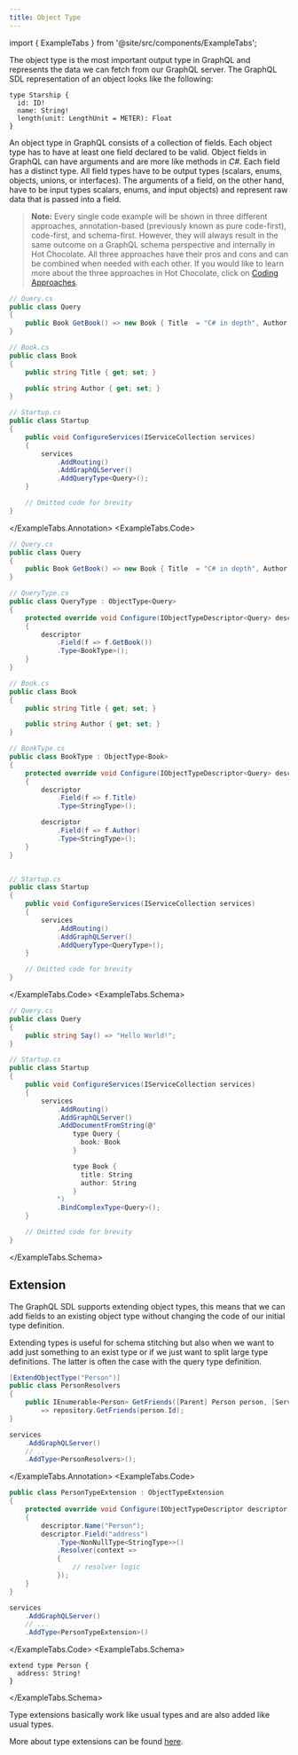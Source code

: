 ```yaml
---
title: Object Type
---
```


import { ExampleTabs } from '@site/src/components/ExampleTabs';

The object type is the most important output type in GraphQL and represents the data we can fetch from our GraphQL server. The GraphQL SDL representation of an object looks like the following:

```sdl
type Starship {
  id: ID!
  name: String!
  length(unit: LengthUnit = METER): Float
}
```

An object type in GraphQL consists of a collection of fields. Each object type has to have at least one field declared to be valid. Object fields in GraphQL can have arguments and are more like methods in _C#_. Each field has a distinct type. All field types have to be output types (scalars, enums, objects, unions, or interfaces). The arguments of a field, on the other hand, have to be input types scalars, enums, and input objects) and
represent raw data that is passed into a field.

> **Note:** Every single code example will be shown in three different approaches, annotation-based (previously known as pure code-first), code-first, and schema-first. However, they will always result in the same outcome on a GraphQL schema perspective and internally in Hot Chocolate. All three approaches have their pros and cons and can be combined when needed with each other. If you would like to learn more about the three approaches in Hot Chocolate, click on [Coding Approaches](coding-approaches.md).

<ExampleTabs>
<ExampleTabs.Annotation>

```csharp
// Query.cs
public class Query
{
    public Book GetBook() => new Book { Title  = "C# in depth", Author = "Jon Skeet" };
}

// Book.cs
public class Book
{
    public string Title { get; set; }

    public string Author { get; set; }
}

// Startup.cs
public class Startup
{
    public void ConfigureServices(IServiceCollection services)
    {
        services
            .AddRouting()
            .AddGraphQLServer()
            .AddQueryType<Query>();
    }

    // Omitted code for brevity
}
```

</ExampleTabs.Annotation>
<ExampleTabs.Code>

```csharp
// Query.cs
public class Query
{
    public Book GetBook() => new Book { Title  = "C# in depth", Author = "Jon Skeet" };
}

// QueryType.cs
public class QueryType : ObjectType<Query>
{
    protected override void Configure(IObjectTypeDescriptor<Query> descriptor)
    {
        descriptor
            .Field(f => f.GetBook())
            .Type<BookType>();
    }
}

// Book.cs
public class Book
{
    public string Title { get; set; }

    public string Author { get; set; }
}

// BookType.cs
public class BookType : ObjectType<Book>
{
    protected override void Configure(IObjectTypeDescriptor<Query> descriptor)
    {
        descriptor
            .Field(f => f.Title)
            .Type<StringType>();

        descriptor
            .Field(f => f.Author)
            .Type<StringType>();
    }
}


// Startup.cs
public class Startup
{
    public void ConfigureServices(IServiceCollection services)
    {
        services
            .AddRouting()
            .AddGraphQLServer()
            .AddQueryType<QueryType>();
    }

    // Omitted code for brevity
}
```

</ExampleTabs.Code>
<ExampleTabs.Schema>

```csharp
// Query.cs
public class Query
{
    public string Say() => "Hello World!";
}

// Startup.cs
public class Startup
{
    public void ConfigureServices(IServiceCollection services)
    {
        services
            .AddRouting()
            .AddGraphQLServer()
            .AddDocumentFromString(@"
                type Query {
                  book: Book
                }

                type Book {
                  title: String
                  author: String
                }
            ")
            .BindComplexType<Query>();
    }

    // Omitted code for brevity
}
```

</ExampleTabs.Schema>
</ExampleTabs>

## Extension

The GraphQL SDL supports extending object types, this means that we can add fields to an existing object type without changing the code of our initial type definition.

Extending types is useful for schema stitching but also when we want to add just something to an exist type or if we just want to split large type definitions. The latter is often the case with the query type definition.

<ExampleTabs>
<ExampleTabs.Annotation>

```csharp
[ExtendObjectType("Person")]
public class PersonResolvers
{
    public IEnumerable<Person> GetFriends([Parent] Person person, [Service] IPersonRepository repository)
        => repository.GetFriends(person.Id);
}

services
    .AddGraphQLServer()
    // ...
    .AddType<PersonResolvers>();
```

</ExampleTabs.Annotation>
<ExampleTabs.Code>

```csharp
public class PersonTypeExtension : ObjectTypeExtension
{
    protected override void Configure(IObjectTypeDescriptor descriptor)
    {
        descriptor.Name("Person");
        descriptor.Field("address")
            .Type<NonNullType<StringType>>()
            .Resolver(context =>
            {
                // resolver logic
            });
    }
}

services
    .AddGraphQLServer()
    // ...
    .AddType<PersonTypeExtension>()
```

</ExampleTabs.Code>
<ExampleTabs.Schema>

```sdl
extend type Person {
  address: String!
}
```

</ExampleTabs.Schema>
</ExampleTabs>

Type extensions basically work like usual types and are also added like usual types.

More about type extensions can be found [here](../defining-a-schema/extending-types).
